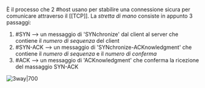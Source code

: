 È il processo che 2 #host usano per stabilire una connessione sicura per comunicare attraverso il [[TCP]].
La _stretta di mano_ consiste in appunto 3 passaggi:

1. #SYN  --> un messaggio di 'SYNchronize' dal client al server che contiene il _numero di sequenza_ del client 
2. #SYN-ACK --> un messaggio di 'SYNchronize-ACKnowledgment' che contiene il _numero di sequenza_ e il _numero di conferma_
3. #ACK --> un messaggio di 'ACKnowledgment' che conferma la ricezione del massaggio SYN-ACK

![3way|700](https://afteracademy.com/images/what-is-a-tcp-3-way-handshake-process-three-way-handshaking-establishing-connection-6a724e77ba96e241.jpg)

